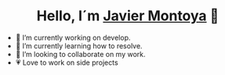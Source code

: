 
<div align="center">

  <h1 align="center">Hello, I´m <a href="https://portafolio-javimp.netlify.app/">Javier Montoya</a> 👋</h1>
 
</div>

- 🔭 I’m currently working on develop.
- 🌱 I’m currently learning how to resolve.
- 👯 I’m looking to collaborate on my work.
- 💗 Love to work on side projects

